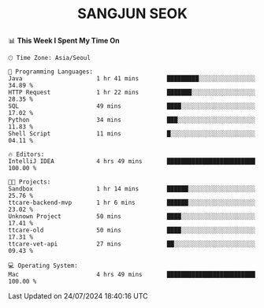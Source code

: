 <h1>
 <p align="center">
   SANGJUN SEOK
 </p>
</h1>

<!--START_SECTION:waka-->
📊 **This Week I Spent My Time On** 

```text
🕑︎ Time Zone: Asia/Seoul

💬 Programming Languages: 
Java                     1 hr 41 mins        █████████░░░░░░░░░░░░░░░░   34.89 % 
HTTP Request             1 hr 22 mins        ███████░░░░░░░░░░░░░░░░░░   28.35 % 
SQL                      49 mins             ████░░░░░░░░░░░░░░░░░░░░░   17.02 % 
Python                   34 mins             ███░░░░░░░░░░░░░░░░░░░░░░   11.83 % 
Shell Script             11 mins             █░░░░░░░░░░░░░░░░░░░░░░░░   04.11 % 

🔥 Editors: 
IntelliJ IDEA            4 hrs 49 mins       █████████████████████████   100.00 % 

🐱‍💻 Projects: 
Sandbox                  1 hr 14 mins        ██████░░░░░░░░░░░░░░░░░░░   25.76 % 
ttcare-backend-mvp       1 hr 6 mins         ██████░░░░░░░░░░░░░░░░░░░   23.02 % 
Unknown Project          50 mins             ████░░░░░░░░░░░░░░░░░░░░░   17.41 % 
ttcare-old               50 mins             ████░░░░░░░░░░░░░░░░░░░░░   17.31 % 
ttcare-vet-api           27 mins             ██░░░░░░░░░░░░░░░░░░░░░░░   09.43 % 

💻 Operating System: 
Mac                      4 hrs 49 mins       █████████████████████████   100.00 % 
```


 Last Updated on 24/07/2024 18:40:16 UTC
<!--END_SECTION:waka-->
